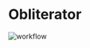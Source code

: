 # Obliterator
![workflow](https://github.com/vvanouytsel/obliterator/actions/workflows/build.yml/badge.svg)
